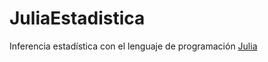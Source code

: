 # JuliaEstadistica
Inferencia estadística con el lenguaje de programación [Julia](https://julialang.org/)
